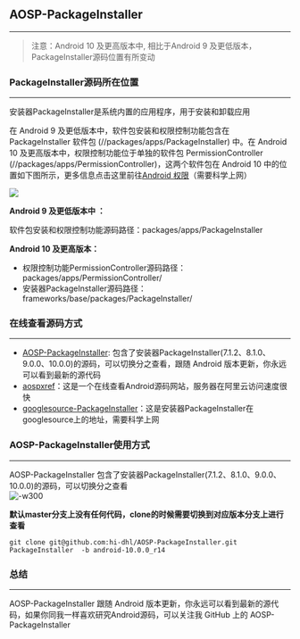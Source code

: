 ## AOSP-PackageInstaller
---

> 注意：Android 10 及更高版本中, 相比于Android 9 及更低版本，PackageInstaller源码位置有所变动

### PackageInstaller源码所在位置
---

安装器PackageInstaller是系统内置的应用程序，用于安装和卸载应用<br/>

在 Android 9 及更低版本中，软件包安装和权限控制功能包含在 PackageInstaller 软件包 (//packages/apps/PackageInstaller) 中。在 Android 10 及更高版本中，权限控制功能位于单独的软件包 PermissionController (//packages/apps/PermissionController)，这两个软件包在 Android 10 中的位置如下图所示，更多信息点击这里前往[Android 权限](https://source.android.google.cn/devices/tech/config?hl=zh-cn)（需要科学上网）

![](media/15812340629578/15825131880109.jpg)

**Android 9 及更低版本中 ：**

软件包安装和权限控制功能源码路径：packages/apps/PackageInstaller

**Android 10 及更高版本：**

* 权限控制功能PermissionController源码路径：packages/apps/PermissionController/
* 安装器PackageInstaller源码路径：frameworks/base/packages/PackageInstaller/

### 在线查看源码方式
---

* [AOSP-PackageInstaller](https://github.com/hi-dhl/AOSP-PackageInstaller/tree/android-10.0.0_r14): 包含了安装器PackageInstaller(7.1.2、8.1.0、9.0.0、10.0.0)的源码，可以切换分之查看，跟随 Android 版本更新，你永远可以看到最新的源代码
* [aospxref](http://aospxref.com/)：这是一个在线查看Android源码网站，服务器在阿里云访问速度很快
* [googlesource-PackageInstaller](https://android.googlesource.com/platform/frameworks/base/+/refs/tags/android-10.0.0_r14/packages/PackageInstaller/)：这是安装器PackageInstaller在googlesource上的地址，需要科学上网

### AOSP-PackageInstaller使用方式
---

AOSP-PackageInstaller 包含了安装器PackageInstaller(7.1.2、8.1.0、9.0.0、10.0.0)的源码，可以切换分之查看<br/>
![-w300](media/15826021945510/15826027274098.jpg)


**默认master分支上没有任何代码，clone的时候需要切换到对应版本分支上进行查看**

```
git clone git@github.com:hi-dhl/AOSP-PackageInstaller.git PackageInstaller  -b android-10.0.0_r14
```

### 总结
---

AOSP-PackageInstaller 跟随 Android 版本更新，你永远可以看到最新的源代码，如果你同我一样喜欢研究Android源码，可以关注我 GitHub 上的 AOSP-PackageInstaller


